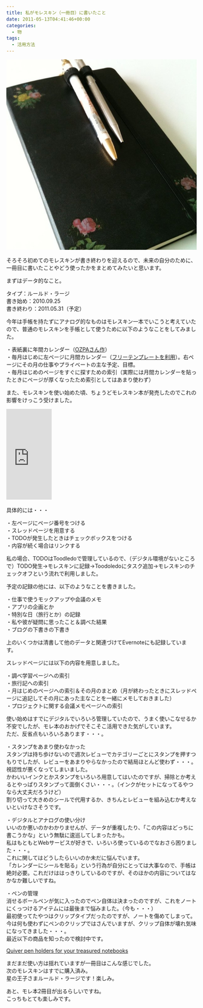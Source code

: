 ```yaml
---
title: 私がモレスキン（一冊目）に書いたこと
date: 2011-05-13T04:41:46+00:00
categories:
  - 物
tags:
  - 活用方法
---
```

![note](./note.jpg)

そろそろ初めてのモレスキンが書き終わりを迎えるので、未来の自分のために、一冊目に書いたことやどう使ったかをまとめてみたいと思います。

<!--more-->

まずはデータ的なこと。

タイプ：ルールド・ラージ  
書き始め：2010.09.25  
書き終わり：2011.05.31（予定）

今年は手帳を持たずにアナログ的なものはモレスキン一本でいこうと考えていたので、普通のモレスキンを手帳として使うために以下のようなことをしてみました。

・表紙裏に年間カレンダー（<a target="_blank"  href="http://ozpa-h4.com/2010/11/10/moleskinecal/">OZPAさん作</a>）  
・毎月はじめに左ページに月間カレンダー（<a target="_blank" href="http://diynote.jp/refill/detail/6/">フリーテンプレートを利用</a>）。右ページにその月の仕事やプライベートの主な予定、目標。  
・毎月はじめのページをすぐに探すための索引（実際には月間カレンダーを貼ったときにページが厚くなったため索引としてはあまり使わず）

また、モレスキンを使い始めた頃、ちょうどモレスキン本が発売したのでこれの影響をけっこう受けました。

<iframe style="width:120px;height:240px;" marginwidth="0" marginheight="0" scrolling="no" frameborder="0" src="https://rcm-fe.amazon-adsystem.com/e/cm?ref=tf_til&t=check-22&m=amazon&o=9&p=8&l=as1&IS1=1&detail=1&asins=4478013268&linkId=de983d719c0b4bed9607a5add48ebfa6&bc1=000000&lt1=_blank&fc1=333333&lc1=0066c0&bg1=ffffff&f=ifr">
    </iframe>

<p>
  具体的には・・・
</p>

<p>
  ・左ページにページ番号をつける<br /> ・スレッドページを用意する<br /> ・TODOが発生したときはチェックボックスをつける<br /> ・内容が続く場合はリンクする
</p>

<p>
  私の場合、TODOはToodledoで管理しているので、（デジタル環境がないところで）TODO発生→モレスキンに記録→Toodoledoにタスク追加→モレスキンのチェックオフという流れで利用しました。
</p>

<p>
  予定の記録の他には、以下のようなことを書きました。
</p>

<p>
  ・仕事で使うモックアップや会議のメモ<br /> ・アプリの企画とか<br /> ・特別な日（旅行とか）の記録<br /> ・私や彼が疑問に思ったこと＆調べた結果<br /> ・ブログの下書きの下書き
</p>

<p>
  上のいくつかは清書して他のデータと関連づけてEvernoteにも記録しています。
</p>

<p>
  スレッドページには以下の内容を用意しました。
</p>

<p>
  ・調べ学習ページへの索引<br /> ・旅行記への索引<br /> ・月はじめのページへの索引＆その月のまとめ（月が終わったときにスレッドページに追記してその月にあった主なことを一緒にメモしておきました）<br /> ・プロジェクトに関する会議メモページへの索引
</p>

<p>
  使い始めはすでにデジタルでいろいろ管理していたので、うまく使いこなせるか不安でしたが、モレ本のおかげでそこそこ活用できた気がしています。<br /> ただ、反省点もいろいろあります・・・。
</p>

<p>
  ・スタンプをあまり使わなかった<br /> スタンプは持ち歩けないので週次レビューでカテゴリーごとにスタンプを押すつもりでしたが、レビューをあまりやらなかったので結局ほとんど使わず・・・。<br /> 視認性が悪くなってしまいました。<br /> かわいいインクとかスタンプをいろいろ用意してはいたのですが、掃除とか考えるとやっぱりスタンプって面倒くさい・・・。（インクがセットになってるやつなら大丈夫だろうけど）<br /> 割り切って大きめのシールで代用するか、きちんとレビューを組み込むか考えないといけなさそうです。
</p>

<p>
  ・デジタルとアナログの使い分け<br /> いいのか悪いのかわかりませんが、データが重複したり、「この内容はどっちに書こうかな」という無駄に逡巡してしまったかも。<br /> 私はもともとWebサービスが好きで、いろいろ使っているのでなおさら困りました・・・。<br /> これに関してはどうしたらいいのか未だに悩んでいます。<br /> 「カレンダーにシールを貼る」という行為が自分にとっては大事なので、手帳は絶対必要。これだけははっきりしているのですが、そのほかの内容についてはなかなか難しいですね。
</p>

<p>
  ・ペンの管理<br /> 消せるボールペンが気に入ったのでペン自体は決まったのですが、これをノートにくっつけるアイテムには最後まで悩みました。（今も・・・）<br /> 最初使ってたやつはクリップタイプだったのですが、ノートを傷めてしまって。<br /> 今は何も使わずにペンのクリップではさんでいますが、クリップ自体が壊れ気味になってきました・・・。<br /> 最近以下の商品を知ったので検討中です。
</p>

<p>
  <a rel="nofollow" target="_blank" href="http://www.quiverglobal.com/">Quiver pen holders for your treasured notebooks</a><a rel="nofollow" target="_blank" href="https://b.hatena.ne.jp/entry/http://www.quiverglobal.com/"><img src="https://b.hatena.ne.jp/entry/image/http://www.quiverglobal.com/" alt="" /></a>
</p>

<p>
  まだまだ使い方は揺れていますが一冊目はこんな感じでした。<br /> 次のモレスキンはすでに購入済み。<br /> 星の王子さまルールド・ラージです！楽しみ。
</p>

<p>
  あと、モレ本2冊目が出るらしいですね。<br /> こっちもとても楽しみです。
</p>

